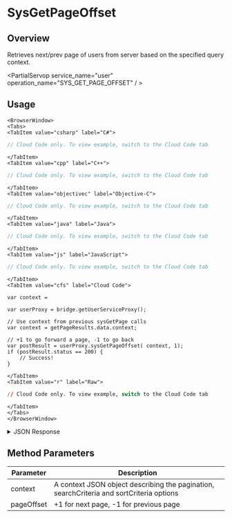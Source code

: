 # SysGetPageOffset
## Overview
Retrieves next/prev page of users from server based on the specified query context.

<PartialServop service_name="user" operation_name="SYS_GET_PAGE_OFFSET" / >

## Usage

```mdx-code-block
<BrowserWindow>
<Tabs>
<TabItem value="csharp" label="C#">
```

```csharp
// Cloud Code only. To view example, switch to the Cloud Code tab
```

```mdx-code-block
</TabItem>
<TabItem value="cpp" label="C++">
```

```cpp
// Cloud Code only. To view example, switch to the Cloud Code tab
```

```mdx-code-block
</TabItem>
<TabItem value="objectivec" label="Objective-C">
```

```objectivec
// Cloud Code only. To view example, switch to the Cloud Code tab
```

```mdx-code-block
</TabItem>
<TabItem value="java" label="Java">
```

```java
// Cloud Code only. To view example, switch to the Cloud Code tab
```

```mdx-code-block
</TabItem>
<TabItem value="js" label="JavaScript">
```

```javascript
// Cloud Code only. To view example, switch to the Cloud Code tab
```

```mdx-code-block
</TabItem>
<TabItem value="cfs" label="Cloud Code">
```

```cfscript
var context = 

var userProxy = bridge.getUserServiceProxy();

// Use context from previous sysGetPage calls
var context = getPageResults.data.context;

// +1 to go forward a page, -1 to go back
var postResult = userProxy.sysGetPageOffset( context, 1);
if (postResult.status == 200) {
    // Success!
}
```

```mdx-code-block
</TabItem>
<TabItem value="r" label="Raw">
```

```r
// Cloud Code only. To view example, switch to the Cloud Code tab
```

```mdx-code-block
</TabItem>
</Tabs>
</BrowserWindow>
```

<details>
<summary>JSON Response</summary>

```json
{
  "status": 200,
  "data": {
    "context": "eyJzZWFyY2hDcml0ZXJpYSI6eyJnYW1lSWQiOiIyMTc3NCxxx...",
    "results": {
      "count": 2,
      "page": 2,
      "items": [
        {
          "profileId": "0b53155b-1fc8-4916-XXXX-298379efc67a",
          "playerName": "Bats",
          "countryCode": "CA",
          "timeZoneOffset": -5,
          "summaryFriendData": {
            "favColor": "black"
          },
          "emailAddress": "bruce@wayneent.com"
        }
      ],
      "moreAfter": false,
      "moreBefore": true
    }
  }
}
```
</details>

## Method Parameters
Parameter | Description
--------- | -----------
context | A context JSON object describing the pagination, searchCriteria and sortCriteria options
pageOffset | +1 for next page, -1 for previous page


